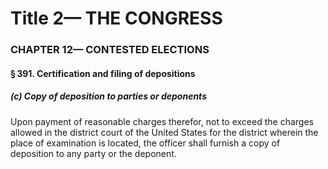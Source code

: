 
# Title 2— THE CONGRESS
### CHAPTER 12— CONTESTED ELECTIONS
#### § 391. Certification and filing of depositions
##### (c) Copy of deposition to parties or deponents

Upon payment of reasonable charges therefor, not to exceed the charges allowed in the district court of the United States for the district wherein the place of examination is located, the officer shall furnish a copy of deposition to any party or the deponent.
